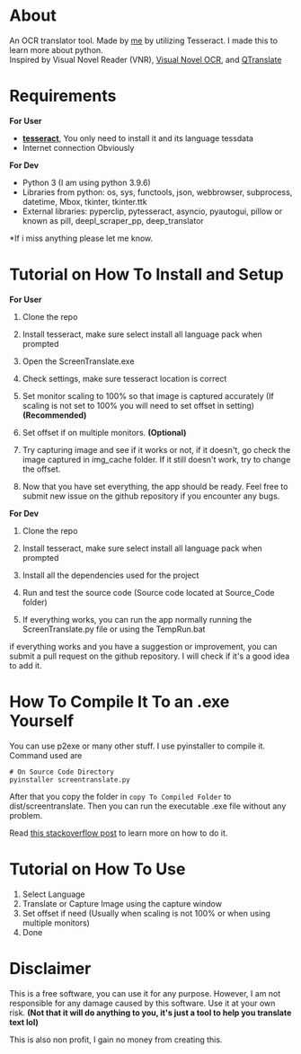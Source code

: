 # About
An OCR translator tool. Made by [me](https://github.com/Dadangdut33) by utilizing Tesseract. I made this to learn more about python.\
Inspired by Visual Novel Reader (VNR), [Visual Novel OCR](https://github.com/leminhyen2/Visual-Novel-OCR), and [QTranslate](https://quest-app.appspot.com/)

# Requirements
**For User**
- **[tesseract](https://github.com/UB-Mannheim/tesseract/wiki)**, You only need to install it and its language tessdata
- Internet connection Obviously

**For Dev**
- Python 3 (I am using python 3.9.6)
- Libraries from python: os, sys, functools, json, webbrowser, subprocess, datetime, Mbox, tkinter, tkinter.ttk
- External libraries: pyperclip, pytesseract, asyncio, pyautogui, pillow or known as pill, deepl_scraper_pp, deep_translator

*If i miss anything please let me know.

# Tutorial on How To Install and Setup
**For User**
1. Clone the repo

2. Install tesseract, make sure select install all language pack when prompted
3. Open the ScreenTranslate.exe
4. Check settings, make sure tesseract location is correct
5. Set monitor scaling to 100% so that image is captured accurately (If scaling is not set to 100% you will need to set offset in setting) **(Recommended)**
6. Set offset if on multiple monitors. **(Optional)** 
7. Try capturing image and see if it works or not, if it doesn't, go check the image captured in img_cache folder. If it still doesn't work, try to change the offset.
8. Now that you have set everything, the app should be ready. Feel free to submit new issue on the github repository if you encounter any bugs.

**For Dev**
1. Clone the repo

2. Install tesseract, make sure select install all language pack when prompted
3. Install all the dependencies used for the project
4. Run and test the source code (Source code located at Source_Code folder)
5. If everything works, you can run the app normally running the ScreenTranslate.py file or using the TempRun.bat

if everything works and you have a suggestion or improvement, you can submit a pull request on the github repository. I will check if it's a good idea to add it.

# How To Compile It To an .exe Yourself
You can use p2exe or many other stuff. I use pyinstaller to compile it.<br>
Command used are
```
# On Source Code Directory
pyinstaller screentranslate.py
```
After that you copy the folder in `copy To Compiled Folder` to dist/screentranslate. Then you can run the executable .exe file without any problem.

Read [this stackoverflow post](https://stackoverflow.com/questions/5458048/how-can-i-make-a-python-script-standalone-executable-to-run-without-any-dependen)  to learn more on how to do it.

# Tutorial on How To Use
1. Select Language
2. Translate or Capture Image using the capture window
3. Set offset if need (Usually when scaling is not 100% or when using multiple monitors)
4. Done

# Disclaimer
This is a free software, you can use it for any purpose. However, I am not responsible for any damage caused by this software. Use it at your own risk. **(Not that it will do anything to you, it's just a tool to help you translate text lol)**

This is also non profit, I gain no money from creating this.